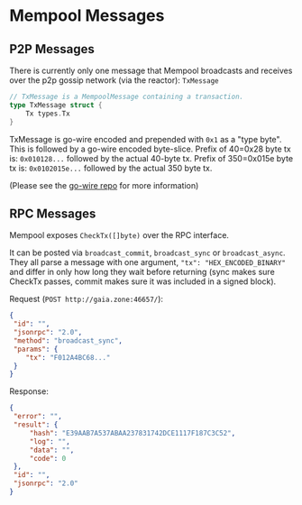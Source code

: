# Mempool Messages

## P2P Messages

There is currently only one message that Mempool broadcasts
and receives over the p2p gossip network (via the reactor):
`TxMessage`

```go
// TxMessage is a MempoolMessage containing a transaction.
type TxMessage struct {
    Tx types.Tx
}
```

TxMessage is go-wire encoded and prepended with `0x1` as a
"type byte". This is followed by a go-wire encoded byte-slice.
Prefix of 40=0x28 byte tx is: `0x010128...` followed by
the actual 40-byte tx. Prefix of 350=0x015e byte tx is:
`0x0102015e...` followed by the actual 350 byte tx.

(Please see the [go-wire repo](https://github.com/bdc/go-wire#an-interface-example) for more information)

## RPC Messages

Mempool exposes `CheckTx([]byte)` over the RPC interface.

It can be posted via `broadcast_commit`, `broadcast_sync` or
`broadcast_async`. They all parse a message with one argument,
`"tx": "HEX_ENCODED_BINARY"` and differ in only how long they
wait before returning (sync makes sure CheckTx passes, commit
makes sure it was included in a signed block).

Request (`POST http://gaia.zone:46657/`):
```json
{
 "id": "",
 "jsonrpc": "2.0",
 "method": "broadcast_sync",
 "params": {
    "tx": "F012A4BC68..."
 }
}
```


Response:
```json
{
 "error": "",
 "result": {
     "hash": "E39AAB7A537ABAA237831742DCE1117F187C3C52",
     "log": "",
     "data": "",
     "code": 0
 },
 "id": "",
 "jsonrpc": "2.0"
}
```
